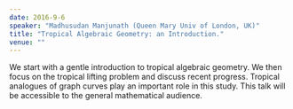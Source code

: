 ```yaml
---
date: 2016-9-6
speaker: "Madhusudan Manjunath (Queen Mary Univ of London, UK)"
title: "Tropical Algebraic Geometry: an Introduction."
venue: ""
---
```

We start with a gentle introduction to tropical algebraic
geometry.  We then focus on the tropical lifting problem and discuss
recent progress. Tropical analogues of graph curves play an important role
in this study. This talk will be accessible to the general mathematical
audience.
